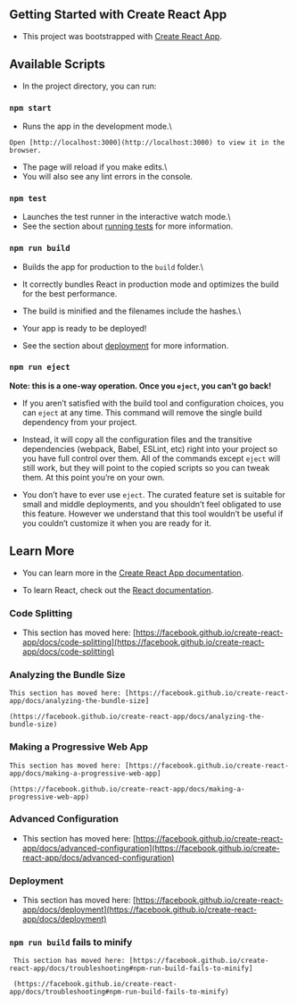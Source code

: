 ## Getting Started with Create React App

- This project was bootstrapped with [Create React App](https://github.com/facebook/create-react-app).

## Available Scripts

- In the project directory, you can run:

### `npm start`

- Runs the app in the development mode.\
 ```
Open [http://localhost:3000](http://localhost:3000) to view it in the browser.
```

- The page will reload if you make edits.\
- You will also see any lint errors in the console.

### `npm test`

- Launches the test runner in the interactive watch mode.\
- See the section about [running tests](https://facebook.github.io/create-react-app/docs/running-tests) for more information.

### `npm run build`

- Builds the app for production to the `build` folder.\
- It correctly bundles React in production mode and optimizes the build for the best performance.

- The build is minified and the filenames include the hashes.\
- Your app is ready to be deployed!

- See the section about [deployment](https://facebook.github.io/create-react-app/docs/deployment) for more information.

### `npm run eject`

**Note: this is a one-way operation. Once you `eject`, you can’t go back!**

- If you aren’t satisfied with the build tool and configuration choices, you can `eject` at any time. This command will remove the single build dependency from your project.

- Instead, it will copy all the configuration files and the transitive dependencies (webpack, Babel, ESLint, etc) right into your project so you have full control over them. All   of the commands except `eject` will still work, but they will point to the copied scripts so you can tweak them. At this point you’re on your own.

- You don’t have to ever use `eject`. The curated feature set is suitable for small and middle deployments, and you shouldn’t feel obligated to use this feature. However we       understand that this tool wouldn’t be useful if you couldn’t customize it when you are ready for it.

## Learn More

- You can learn more in the [Create React App documentation](https://facebook.github.io/create-react-app/docs/getting-started).

- To learn React, check out the [React documentation](https://reactjs.org/).

### Code Splitting

- This section has moved here: [https://facebook.github.io/create-react-app/docs/code-splitting](https://facebook.github.io/create-react-app/docs/code-splitting)

### Analyzing the Bundle Size
```
This section has moved here: [https://facebook.github.io/create-react-app/docs/analyzing-the-bundle-size]
 ```
 ```
 (https://facebook.github.io/create-react-app/docs/analyzing-the-bundle-size)
 ```

### Making a Progressive Web App

```
This section has moved here: [https://facebook.github.io/create-react-app/docs/making-a-progressive-web-app]
```
```
(https://facebook.github.io/create-react-app/docs/making-a-progressive-web-app)
```

### Advanced Configuration

- This section has moved here: [https://facebook.github.io/create-react-app/docs/advanced-configuration](https://facebook.github.io/create-react-app/docs/advanced-configuration)

### Deployment

- This section has moved here: [https://facebook.github.io/create-react-app/docs/deployment](https://facebook.github.io/create-react-app/docs/deployment)

### `npm run build` fails to minify
```
 This section has moved here: [https://facebook.github.io/create-react-app/docs/troubleshooting#npm-run-build-fails-to-minify]
 ```
 ```
  (https://facebook.github.io/create-react-app/docs/troubleshooting#npm-run-build-fails-to-minify)
  ```
  
  
